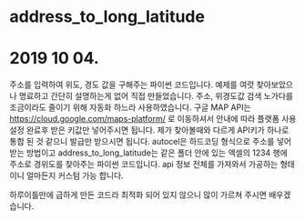 # address_to_long_latitude
# 2019 10 04.
주소를 입력하여 위도, 경도 값을 구해주는 파이썬 코드입니다.
예제를 여럿 찾아보았으나 명료하고 간단히 설명하는게 없어 직접 만들었습니다.
주소, 위경도값 검색 노가다를 조금이라도 줄이기 위해 자동화 하느라 사용하였습니다. 
구글 MAP API는 https://cloud.google.com/maps-platform/ 로 이동하셔서 안내에 따라
플랫폼 사용설정 완료후 받은 키값만 넣어주시면 됩니다. 제가 찾아볼때와 다르게 API키가 하나로 통합 된 것 같으니 발급만 받으시면 됩니다.
autocel은 하드코딩 형식으로 주소를 넣어 받는 방법이고
address_to_long_latitude는 같은 폴더 안에 있는 엑셀의 1234 행에 주소로 경위도를 찾아주는 파이썬 코드입니다.
api 정보 전체를 가져와서 가공하는 형태이니 얼마든지 커스텀 가능 합니다.

하루이틀만에 급하게 만든 코드라 최적화 되어 있지 않으니 많이 가르쳐 주시면 배우겠습니다.
